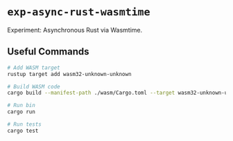 # `exp-async-rust-wasmtime`

Experiment: Asynchronous Rust via Wasmtime.

## Useful Commands

```sh
# Add WASM target
rustup target add wasm32-unknown-unknown

# Build WASM code
cargo build --manifest-path ./wasm/Cargo.toml --target wasm32-unknown-unknown

# Run bin
cargo run

# Run tests
cargo test
```
